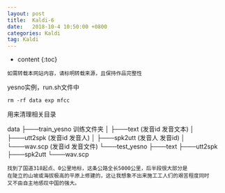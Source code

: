 ```yaml
---
layout: post
title:  Kaldi-6
date:   2018-10-4 10:50:00 +0800
categories: Kaldi
tag: Kaldi
---
```


* content
{:toc}


`如需转载本网站内容，请标明转载来源，且保持作品完整性`

yesno实例，run.sh文件中

	rm -rf data exp mfcc
	
用来清理相关目录


data
├───train_yesno   训练文件夹
│   ├───text      (发音id 发音文本)
│   ├───utt2spk   (发音id 发音人)
│   ├───spk2utt   (发音人 发音id)
│   └───wav.scp   (发音id 发音文件)
└───test_yesno
    ├───text
    ├───utt2spk
    ├───spk2utt
    └───wav.scp
	
	
	
	找到了国道318起点、0公里地标，这条公路全长5000公里，后半段很大部分是
	在陡立的山坡或海拔极高的平原上修建的，这让我想象不出来施工工人们的艰苦程度同时
	又不由自主地感叹中国的强大。